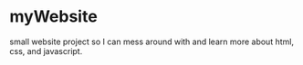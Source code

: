 # myWebsite
small website project so I can mess around with and learn more about html, css, and javascript.
